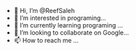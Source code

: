 - 👋 Hi, I’m @ReefSaleh
- 👀 I’m interested in programing...
- 🌱 I’m currently learning programing ...
- 💞️ I’m looking to collaborate on Google...
- 📫 How to reach me ...

<!---
ReefSaleh/ReefSaleh is a ✨ special ✨ repository because its `README.md` (this file) appears on your GitHub profile.
You can click the Preview link to take a look at your changes.
--->
